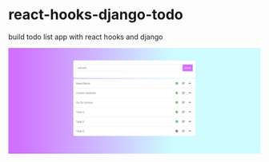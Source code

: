 # react-hooks-django-todo
build todo list app with react hooks and django

![Test Image 4](https://github.com/Abdelazizkb/react-hooks-django-todo/blob/main/todolist.png)

